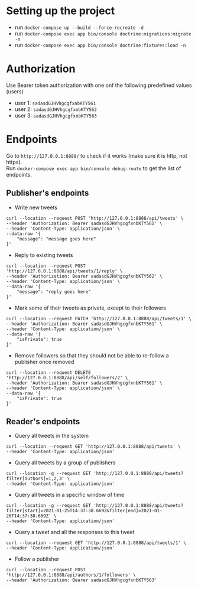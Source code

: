 # Setting up the project
* run `docker-compose up --build --force-recreate -d`
* run `docker-compose exec app bin/console doctrine:migrations:migrate -n`
* run `docker-compose exec app bin/console doctrine:fixtures:load -n`

# Authorization
Use Bearer token authorization with one onf the following predefined values (users)

* user 1: `sadasdGJHVhgcgfxnbKTY561`
* user 2: `sadasdGJHVhgcgfxnbKTY562`
* user 3: `sadasdGJHVhgcgfxnbKTY563`

# Endpoints
Go to `http://127.0.0.1:8888/` to check if it works (make sure it is http, not https).  
Run `docker-compose exec app bin/console debug:route` to get the list of endpoints.

## Publisher's endpoints
* Write new tweets
```
curl --location --request POST 'http://127.0.0.1:8888/api/tweets' \
--header 'Authorization: Bearer sadasdGJHVhgcgfxnbKTY561' \
--header 'Content-Type: application/json' \
--data-raw '{
    "message": "message goes here"
}'
```

* Reply to existing tweets
```
curl --location --request POST 'http://127.0.0.1:8888/api/tweets/1/reply' \
--header 'Authorization: Bearer sadasdGJHVhgcgfxnbKTY562' \
--header 'Content-Type: application/json' \
--data-raw '{
    "message": "reply goes here"
}'
```

* Mark some of their tweets as private, except to their followers
```
curl --location --request PATCH 'http://127.0.0.1:8888/api/tweets/1' \
--header 'Authorization: Bearer sadasdGJHVhgcgfxnbKTY561' \
--header 'Content-Type: application/json' \
--data-raw '{
    "isPrivate": true
}'
```

* Remove followers so that they should not be able to re-follow a publisher once removed
```
curl --location --request DELETE 'http://127.0.0.1:8888/api/self/followers/2' \
--header 'Authorization: Bearer sadasdGJHVhgcgfxnbKTY561' \
--header 'Content-Type: application/json' \
--data-raw '{
    "isPrivate": true
}'
```

## Reader's endpoints
* Query all tweets in the system
```
curl --location --request GET 'http://127.0.0.1:8888/api/tweets' \
--header 'Content-Type: application/json'
```

* Query all tweets by a group of publishers
```
curl --location -g --request GET 'http://127.0.0.1:8888/api/tweets?filter[authors]=1,2,3' \
--header 'Content-Type: application/json'
```

* Query all tweets in a specific window of time
```
curl --location -g --request GET 'http://127.0.0.1:8888/api/tweets?filter[start]=2021-01-25T14:37:38.669Z&filter[end]=2021-01-26T14:37:38.669Z' \
--header 'Content-Type: application/json'
```

* Query a tweet and all the responses to this tweet
```
curl --location --request GET 'http://127.0.0.1:8888/api/tweets/1' \
--header 'Content-Type: application/json'
```

* Follow a publisher
```
curl --location --request POST 'http://127.0.0.1:8888/api/authors/1/followers' \
--header 'Authorization: Bearer sadasdGJHVhgcgfxnbKTY563'
```